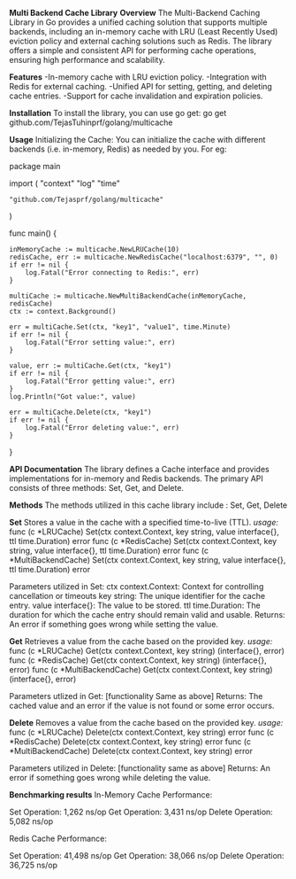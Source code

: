 **Multi Backend Cache Library**
**Overview**
The Multi-Backend Caching Library in Go provides a unified caching solution that supports multiple backends, including an in-memory cache with LRU (Least Recently Used) eviction policy and external caching solutions such as Redis. The library offers a simple and consistent API for performing cache operations, ensuring high performance and scalability.

**Features**
-In-memory cache with LRU eviction policy.
-Integration with Redis for external caching.
-Unified API for setting, getting, and deleting cache entries.
-Support for cache invalidation and expiration policies.

**Installation**
To install the library, you can use go get:
go get github.com/TejasTuhinprf/golang/multicache


**Usage**
Initializing the Cache:
You can initialize the cache with different backends (i.e. in-memory, Redis) as needed by you.
For eg:

package main

import (
    "context"
    "log"
    "time"

    "github.com/Tejasprf/golang/multicache"
)

func main() {

    inMemoryCache := multicache.NewLRUCache(10)
    redisCache, err := multicache.NewRedisCache("localhost:6379", "", 0)
    if err != nil {
        log.Fatal("Error connecting to Redis:", err)
    }

    multiCache := multicache.NewMultiBackendCache(inMemoryCache, redisCache)
    ctx := context.Background()

    err = multiCache.Set(ctx, "key1", "value1", time.Minute)
    if err != nil {
        log.Fatal("Error setting value:", err)
    }

    value, err := multiCache.Get(ctx, "key1")
    if err != nil {
        log.Fatal("Error getting value:", err)
    }
    log.Println("Got value:", value)

    err = multiCache.Delete(ctx, "key1")
    if err != nil {
        log.Fatal("Error deleting value:", err)
    }
}

**API Documentation**
The library defines a Cache interface and provides implementations for in-memory and Redis backends. The primary API consists of three methods: Set, Get, and Delete.

**Methods**
The methods utilized in this cache library include : Set, Get, Delete

**Set** 
Stores a value in the cache with a specified time-to-live (TTL).
_usage:_
func (c *LRUCache) Set(ctx context.Context, key string, value interface{}, ttl time.Duration) error
func (c *RedisCache) Set(ctx context.Context, key string, value interface{}, ttl time.Duration) error
func (c *MultiBackendCache) Set(ctx context.Context, key string, value interface{}, ttl time.Duration) error

Parameters utilized in Set: 
ctx context.Context: Context for controlling cancellation or timeouts
key string: The unique identifier for the cache entry.
value interface{}: The value to be stored.
ttl time.Duration: The duration for which the cache entry should remain valid and usable.
Returns: An error if something goes wrong while setting the value.

**Get** 
Retrieves a value from the cache based on the provided key.
_usage:_ 
func (c *LRUCache) Get(ctx context.Context, key string) (interface{}, error)
func (c *RedisCache) Get(ctx context.Context, key string) (interface{}, error)
func (c *MultiBackendCache) Get(ctx context.Context, key string) (interface{}, error)

Parameters utlized in Get:
[functionality Same as above]
Returns: The cached value and an error if the value is not found or some error occurs.

**Delete** 
Removes a value from the cache based on the provided key.
_usage:_ 
func (c *LRUCache) Delete(ctx context.Context, key string) error
func (c *RedisCache) Delete(ctx context.Context, key string) error
func (c *MultiBackendCache) Delete(ctx context.Context, key string) error

Parameters utilized in Delete:
[functionality same as above]
Returns: An error if something goes wrong while deleting the value.

**Benchmarking results**
In-Memory Cache Performance:

Set Operation: 1,262 ns/op
Get Operation: 3,431 ns/op
Delete Operation: 5,082 ns/op 

Redis Cache Performance:

Set Operation: 41,498 ns/op
Get Operation: 38,066 ns/op
Delete Operation: 36,725 ns/op

